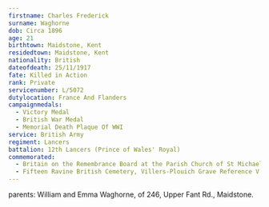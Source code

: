 ```yaml
---
firstname: Charles Frederick
surname: Waghorne
dob: Circa 1896
age: 21
birthtown: Maidstone, Kent
residedtown: Maidstone, Kent
nationality: British
dateofdeath: 25/11/1917
fate: Killed in Action
rank: Private
servicenumber: L/5072
dutylocation: France And Flanders
campaignmedals:
  - Victory Medal
  - British War Medal
  - Memorial Death Plaque Of WWI
service: British Army
regiment: Lancers
battalion: 12th Lancers (Prince of Wales' Royal) 
commemorated:
  - Britain on the Remembrance Board at the Parish Church of St Michael & All Angels, Maidstone
  - Fifteen Ravine British Cemetery, Villers-Plouich Grave Reference V. E. 16
---
```

parents: William and Emma Waghorne, of 246, Upper Fant Rd., Maidstone.


